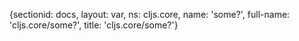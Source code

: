 {sectionid: docs, layout: var, ns: cljs.core, name: 'some?', full-name: 'cljs.core/some?',
  title: 'cljs.core/some?'}
